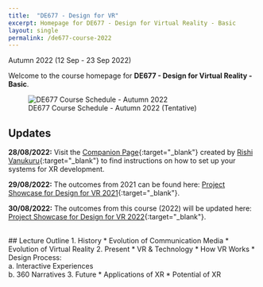 ```yaml
---
title:  "DE677 - Design for VR"
excerpt: Homepage for DE677 - Design for Virtual Reality - Basic
layout: single
permalink: /de677-course-2022
---
```

Autumn 2022 (12 Sep - 23 Sep 2022)

Welcome to the course homepage for **DE677 - Design for Virtual Reality - Basic**.

<figure class="align-center" style="width:100%;">
  <img src="{{ site.url }}{{ site.baseurl }}\assets\img\course\de677-schedule-autumn2022.png" alt="DE677 Course Schedule - Autumn 2022">
  <figcaption>DE677 Course Schedule - Autumn 2022 (Tentative)</figcaption>
</figure>

## Updates

**28/08/2022:** Visit the [Companion Page](https://rishivanukuru.notion.site/Intro-to-XR-Dev-3c20ec201dc545a8a4ea1f644f0134db){:target="_blank"} created by [Rishi Vanukuru](https://rishivanukuru.com/){:target="_blank"} to find instructions on how to set up your systems for XR development.

**29/08/2022:** The outcomes from 2021 can be found here: [Project Showcase for Design for VR 2021](https://imxd.in/de677-showcase-2021){:target="_blank"}.

**30/08/2022:** The outcomes from this course (2022) will be updated here: [Project Showcase for Design for VR 2022](https://imxd.in/de677-showcase-2022){:target="_blank"}.

<br>
## Lecture Outline
1.  History
    * Evolution of Communication Media
    * Evolution of Virtual Reality
2.  Present
    * VR & Technology
    * How VR Works
    * Design Process: <br>
      a. Interactive Experiences <br>
      b. 360 Narratives
3.  Future
    * Applications of XR
    * Potential of XR

